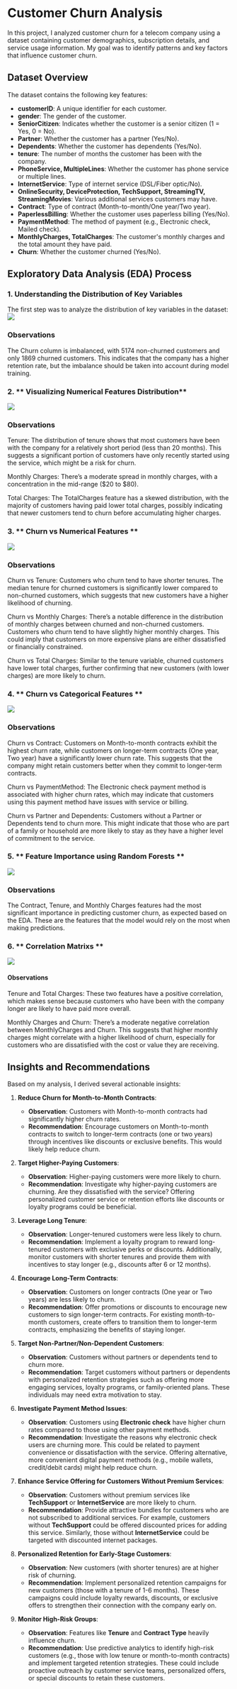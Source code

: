 # Customer Churn Analysis

In this project, I analyzed customer churn for a telecom company using a dataset containing customer demographics, subscription details, and service usage information. My goal was to identify patterns and key factors that influence customer churn.

## Dataset Overview

The dataset contains the following key features:

- **customerID**: A unique identifier for each customer.
- **gender**: The gender of the customer.
- **SeniorCitizen**: Indicates whether the customer is a senior citizen (1 = Yes, 0 = No).
- **Partner**: Whether the customer has a partner (Yes/No).
- **Dependents**: Whether the customer has dependents (Yes/No).
- **tenure**: The number of months the customer has been with the company.
- **PhoneService, MultipleLines**: Whether the customer has phone service or multiple lines.
- **InternetService**: Type of internet service (DSL/Fiber optic/No).
- **OnlineSecurity, DeviceProtection, TechSupport, StreamingTV, StreamingMovies**: Various additional services customers may have.
- **Contract**: Type of contract (Month-to-month/One year/Two year).
- **PaperlessBilling**: Whether the customer uses paperless billing (Yes/No).
- **PaymentMethod**: The method of payment (e.g., Electronic check, Mailed check).
- **MonthlyCharges, TotalCharges**: The customer's monthly charges and the total amount they have paid.
- **Churn**: Whether the customer churned (Yes/No).

## Exploratory Data Analysis (EDA) Process

### 1. **Understanding the Distribution of Key Variables**

The first step was to analyze the distribution of key variables in the dataset:
![](https://github.com/Ftsem/CustomerChurn-Python/blob/fdc5c8933b444c99139aed54837fc3845deca096/Assets/Screenshot%202025-04-10%20110147.png)
### Observations
The Churn column is imbalanced, with 5174 non-churned customers and only 1869 churned customers. This indicates that the company has a higher retention rate, but the imbalance should be taken into account during model training.

### 2. ** Visualizing Numerical Features Distribution**
![](https://github.com/Ftsem/CustomerChurn-Python/blob/81e8068283040ea5b9746226d637ea19abf2fff3/Assets/Screenshot%202025-04-10%20110157.png)
### Observations
Tenure: The distribution of tenure shows that most customers have been with the company for a relatively short period (less than 20 months). This suggests a significant portion of customers have only recently started using the service, which might be a risk for churn.

Monthly Charges: There’s a moderate spread in monthly charges, with a concentration in the mid-range ($20 to $80).

Total Charges: The TotalCharges feature has a skewed distribution, with the majority of customers having paid lower total charges, possibly indicating that newer customers tend to churn before accumulating higher charges.

### 3. ** Churn vs Numerical Features **
![](https://github.com/Ftsem/CustomerChurn-Python/blob/81e8068283040ea5b9746226d637ea19abf2fff3/Assets/Screenshot%202025-04-10%20110205.png)
### Observations
Churn vs Tenure: Customers who churn tend to have shorter tenures. The median tenure for churned customers is significantly lower compared to non-churned customers, which suggests that new customers have a higher likelihood of churning.

Churn vs Monthly Charges: There’s a notable difference in the distribution of monthly charges between churned and non-churned customers. Customers who churn tend to have slightly higher monthly charges. This could imply that customers on more expensive plans are either dissatisfied or financially constrained.

Churn vs Total Charges: Similar to the tenure variable, churned customers have lower total charges, further confirming that new customers (with lower charges) are more likely to churn.

### 4. **  Churn vs Categorical Features **
![](https://github.com/Ftsem/CustomerChurn-Python/blob/81e8068283040ea5b9746226d637ea19abf2fff3/Assets/Screenshot%202025-04-10%20110221.png)
### Observations
Churn vs Contract: Customers on Month-to-month contracts exhibit the highest churn rate, while customers on longer-term contracts (One year, Two year) have a significantly lower churn rate. This suggests that the company might retain customers better when they commit to longer-term contracts.

Churn vs PaymentMethod: The Electronic check payment method is associated with higher churn rates, which may indicate that customers using this payment method have issues with service or billing.

Churn vs Partner and Dependents: Customers without a Partner or Dependents tend to churn more. This might indicate that those who are part of a family or household are more likely to stay as they have a higher level of commitment to the service.

### 5. ** Feature Importance using Random Forests **
![](https://github.com/Ftsem/CustomerChurn-Python/blob/81e8068283040ea5b9746226d637ea19abf2fff3/Assets/Screenshot%202025-04-10%20120551.png)
### Observations
The Contract, Tenure, and Monthly Charges features had the most significant importance in predicting customer churn, as expected based on the EDA. These are the features that the model would rely on the most when making predictions.


### 6. ** Correlation Matrixs **
![](https://github.com/Ftsem/CustomerChurn-Python/blob/81e8068283040ea5b9746226d637ea19abf2fff3/Assets/Screenshot%202025-04-10%20120543.png)
#### Observations

Tenure and Total Charges: These two features have a positive correlation, which makes sense because customers who have been with the company longer are likely to have paid more overall.

Monthly Charges and Churn: There’s a moderate negative correlation between MonthlyCharges and Churn. This suggests that higher monthly charges might correlate with a higher likelihood of churn, especially for customers who are dissatisfied with the cost or value they are receiving.





## Insights and Recommendations

Based on my analysis, I derived several actionable insights:

1. **Reduce Churn for Month-to-Month Contracts**:
   - **Observation**: Customers with Month-to-month contracts had significantly higher churn rates.
   - **Recommendation**: Encourage customers on Month-to-month contracts to switch to longer-term contracts (one or two years) through incentives like discounts or exclusive benefits. This would likely help reduce churn.

2. **Target Higher-Paying Customers**:
   - **Observation**: Higher-paying customers were more likely to churn.
   - **Recommendation**: Investigate why higher-paying customers are churning. Are they dissatisfied with the service? Offering personalized customer service or retention efforts like discounts or loyalty programs could be beneficial.

3. **Leverage Long Tenure**:
   - **Observation**: Longer-tenured customers were less likely to churn.
   - **Recommendation**: Implement a loyalty program to reward long-tenured customers with exclusive perks or discounts. Additionally, monitor customers with shorter tenures and provide them with incentives to stay longer (e.g., discounts after 6 or 12 months).

4. **Encourage Long-Term Contracts**:
   - **Observation**: Customers on longer contracts (One year or Two years) are less likely to churn.
   - **Recommendation**: Offer promotions or discounts to encourage new customers to sign longer-term contracts. For existing month-to-month customers, create offers to transition them to longer-term contracts, emphasizing the benefits of staying longer.

5. **Target Non-Partner/Non-Dependent Customers**:
   - **Observation**: Customers without partners or dependents tend to churn more.
   - **Recommendation**: Target customers without partners or dependents with personalized retention strategies such as offering more engaging services, loyalty programs, or family-oriented plans. These individuals may need extra motivation to stay.

6. **Investigate Payment Method Issues**:
   - **Observation**: Customers using **Electronic check** have higher churn rates compared to those using other payment methods.
   - **Recommendation**: Investigate the reasons why electronic check users are churning more. This could be related to payment convenience or dissatisfaction with the service. Offering alternative, more convenient digital payment methods (e.g., mobile wallets, credit/debit cards) might help reduce churn.

7. **Enhance Service Offering for Customers Without Premium Services**:
   - **Observation**: Customers without premium services like **TechSupport** or **InternetService** are more likely to churn.
   - **Recommendation**: Provide attractive bundles for customers who are not subscribed to additional services. For example, customers without **TechSupport** could be offered discounted prices for adding this service. Similarly, those without **InternetService** could be targeted with discounted internet packages.

8. **Personalized Retention for Early-Stage Customers**:
   - **Observation**: New customers (with shorter tenures) are at higher risk of churning.
   - **Recommendation**: Implement personalized retention campaigns for new customers (those with a tenure of 1-6 months). These campaigns could include loyalty rewards, discounts, or exclusive offers to strengthen their connection with the company early on.

9. **Monitor High-Risk Groups**:
   - **Observation**: Features like **Tenure** and **Contract Type** heavily influence churn.
   - **Recommendation**: Use predictive analytics to identify high-risk customers (e.g., those with low tenure or month-to-month contracts) and implement targeted retention strategies. These could include proactive outreach by customer service teams, personalized offers, or special discounts to retain these customers.

